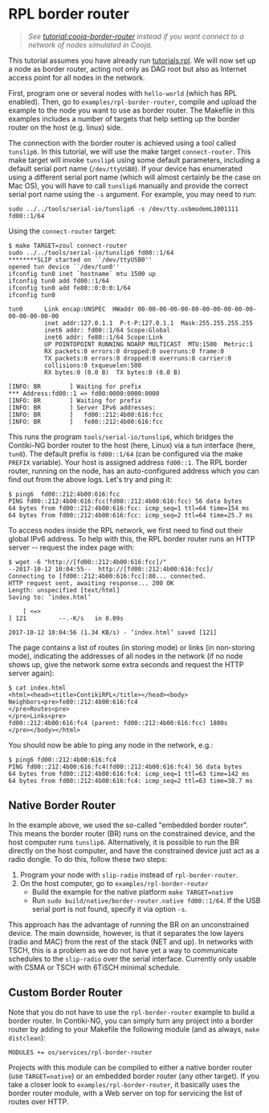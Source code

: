 # RPL border router

> _See [tutorial:cooja-border-router] instead if you want connect to a network of nodes simulated in Cooja._

This tutorial assumes you have already run [tutorials:rpl].
We will now set up a node as border router, acting not only as DAG root but also as Internet access point for all nodes in the network.

First, program one or several nodes with `hello-world` (which has RPL enabled). Then, go to `examples/rpl-border-router`, compile and upload the example to the node you want to use as border router. The Makefile in this examples includes a number of targets that help setting up the border router on the host (e.g. linux) side.

The connection with the border router is achieved using a tool called `tunslip6`. In this tutorial, we will use the make target `connect-router`. This make target will invoke `tunslip6` using some default parameters, including a default serial port name (`/dev/ttyUSB0`). If your device has enumerated using a different serial port name (which will almost certainly be the case on Mac OS), you will have to call `tunslip6` manually and provide the correct serial port name using the `-s` argument. For example, you may need to run:

```
sudo ../../tools/serial-io/tunslip6 -s /dev/tty.usbmodemL1001111 fd00::1/64
```

Using the `connect-router` target:
```
$ make TARGET=zoul connect-router 
sudo ../../tools/serial-io/tunslip6 fd00::1/64
********SLIP started on ``/dev/ttyUSB0''
opened tun device ``/dev/tun0''
ifconfig tun0 inet `hostname` mtu 1500 up
ifconfig tun0 add fd00::1/64
ifconfig tun0 add fe80::0:0:0:1/64
ifconfig tun0

tun0      Link encap:UNSPEC  HWaddr 00-00-00-00-00-00-00-00-00-00-00-00-00-00-00-00  
          inet addr:127.0.1.1  P-t-P:127.0.1.1  Mask:255.255.255.255
          inet6 addr: fd00::1/64 Scope:Global
          inet6 addr: fe80::1/64 Scope:Link
          UP POINTOPOINT RUNNING NOARP MULTICAST  MTU:1500  Metric:1
          RX packets:0 errors:0 dropped:0 overruns:0 frame:0
          TX packets:0 errors:0 dropped:0 overruns:0 carrier:0
          collisions:0 txqueuelen:500 
          RX bytes:0 (0.0 B)  TX bytes:0 (0.0 B)

[INFO: BR        ] Waiting for prefix
*** Address:fd00::1 => fd00:0000:0000:0000
[INFO: BR        ] Waiting for prefix
[INFO: BR        ] Server IPv6 addresses:
[INFO: BR        ]   fd00::212:4b00:616:fcc
[INFO: BR        ]   fe80::212:4b00:616:fcc
```

This runs the program `tools/serial-io/tunslip6`, which bridges the Contiki-NG border router to the host (here, Linux) via a tun interface (here, `tun0`). The default prefix is `fd00::1/64` (can be configured via the make `PREFIX` variable). Your host is assigned address `fd00::1`. The RPL border router, running on the node, has an auto-configured address which you can find out from the above logs. Let's try and ping it:
```
$ ping6  fd00::212:4b00:616:fcc
PING fd00::212:4b00:616:fcc(fd00::212:4b00:616:fcc) 56 data bytes
64 bytes from fd00::212:4b00:616:fcc: icmp_seq=1 ttl=64 time=154 ms
64 bytes from fd00::212:4b00:616:fcc: icmp_seq=2 ttl=64 time=25.7 ms
```

To access nodes inside the RPL network, we first need to find out their global IPv6 address. To help with this, the RPL border router runs an HTTP server -- request the index page with:
```
$ wget -6 "http://[fd00::212:4b00:616:fcc]/"
--2017-10-12 10:04:55--  http://[fd00::212:4b00:616:fcc]/
Connecting to [fd00::212:4b00:616:fcc]:80... connected.
HTTP request sent, awaiting response... 200 OK
Length: unspecified [text/html]
Saving to: ‘index.html’

    [ <=>                                                                                                                                                                ] 121         --.-K/s   in 0.09s   

2017-10-12 10:04:56 (1.34 KB/s) - ‘index.html’ saved [121]
```

The page contains a list of routes (in storing mode) or links (in non-storing mode), indicating the addresses of all nodes in the network (if no node shows up, give the network some extra seconds and request the HTTP server again):
```
$ cat index.html
<html><head><title>ContikiRPL</title></head><body>
Neighbors<pre>fe80::212:4b00:616:fc4
</pre>Routes<pre>
</pre>Links<pre>
fd00::212:4b00:616:fc4 (parent: fd00::212:4b00:616:fcc) 1800s
</pre></body></html>
```

You should now be able to ping any node in the network, e.g.:
```
$ ping6 fd00::212:4b00:616:fc4
PING fd00::212:4b00:616:fc4(fd00::212:4b00:616:fc4) 56 data bytes
64 bytes from fd00::212:4b00:616:fc4: icmp_seq=1 ttl=63 time=142 ms
64 bytes from fd00::212:4b00:616:fc4: icmp_seq=2 ttl=63 time=38.7 ms
```

## Native Border Router

In the example above, we used the so-called "embedded border router".
This means the border router (BR) runs on the constrained device, and the host computer runs `tunslip6`.
Alternatively, it is possible to run the BR directly on the host computer, and have the constrained device just act as a radio dongle.
To do this, follow these two steps:
1. Program your node with `slip-radio` instead of `rpl-border-router`.
1. On the host computer, go to `examples/rpl-border-router`
    * Build the example for the native platform `make TARGET=native`
    * Run `sudo build/native/border-router.native fd00::1/64`. If the USB serial port is not found, specify it via option `-s`.

This approach has the advantage of running the BR on an unconstrained device.
The main downside, however, is that it separates the low layers (radio and MAC) from the rest of the stack (NET and up).
In networks with TSCH, this is a problem as we do not have yet a way to communicate schedules to the `slip-radio` over the serial interface.
Currently only usable with CSMA or TSCH with 6TiSCH minimal schedule.

## Custom Border Router

Note that you do not have to use the `rpl-border-router` example to build a border router.
In Contiki-NG, you can simply turn any project into a border router by adding to your Makefile the following module (and as always, `make distclean`):
```
MODULES += os/services/rpl-border-router
```

Projects with this module can be compiled to either a native border router (use `TARGET=native`) or an embedded border router (any other target).
If you take a closer look to `examples/rpl-border-router`, it basically uses the border router module, with a Web server on top for servicing the list of routes over HTTP.

[tutorials:rpl]: /doc/tutorials/RPL

[tutorial:cooja-border-router]: /doc/tutorials/Cooja-simulating-a-border-router
